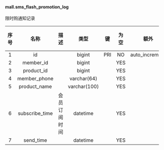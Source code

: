 #### mall.sms_flash_promotion_log 
限时购通知记录

| 序号 | 名称 | 描述 | 类型 | 键 | 为空 | 额外 | 默认值 |
| :--: | :--: | :--: | :--: | :--: | :--: | :--: | :--: |
| 1 | id |  | bigint | PRI | NO | auto_increment |  |
| 2 | member_id |  | bigint |  | YES |  |  |
| 3 | product_id |  | bigint |  | YES |  |  |
| 4 | member_phone |  | varchar(64) |  | YES |  |  |
| 5 | product_name |  | varchar(100) |  | YES |  |  |
| 6 | subscribe_time | 会员订阅时间 | datetime |  | YES |  |  |
| 7 | send_time |  | datetime |  | YES |  |  |
